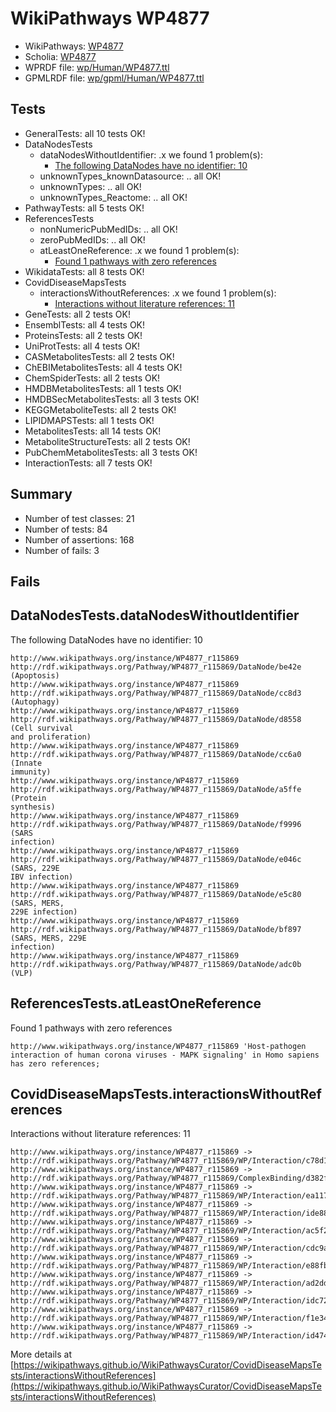 # WikiPathways WP4877

* WikiPathways: [WP4877](https://identifiers.org/wikipathways:WP4877)
* Scholia: [WP4877](https://scholia.toolforge.org/wikipathways/WP4877)
* WPRDF file: [wp/Human/WP4877.ttl](../wp/Human/WP4877.ttl)
* GPMLRDF file: [wp/gpml/Human/WP4877.ttl](../wp/gpml/Human/WP4877.ttl)

## Tests
* GeneralTests: all 10 tests OK!
* DataNodesTests
    * dataNodesWithoutIdentifier: .x we found 1 problem(s):
        * [The following DataNodes have no identifier: 10](#8792c490)
    * unknownTypes_knownDatasource: .. all OK!
    * unknownTypes: .. all OK!
    * unknownTypes_Reactome: .. all OK!
* PathwayTests: all 5 tests OK!
* ReferencesTests
    * nonNumericPubMedIDs: .. all OK!
    * zeroPubMedIDs: .. all OK!
    * atLeastOneReference: .x we found 1 problem(s):
        * [Found 1 pathways with zero references](#35eb778e)
* WikidataTests: all 8 tests OK!
* CovidDiseaseMapsTests
    * interactionsWithoutReferences: .x we found 1 problem(s):
        * [Interactions without literature references: 11](#9701cce2)
* GeneTests: all 2 tests OK!
* EnsemblTests: all 4 tests OK!
* ProteinsTests: all 2 tests OK!
* UniProtTests: all 4 tests OK!
* CASMetabolitesTests: all 2 tests OK!
* ChEBIMetabolitesTests: all 4 tests OK!
* ChemSpiderTests: all 2 tests OK!
* HMDBMetabolitesTests: all 1 tests OK!
* HMDBSecMetabolitesTests: all 3 tests OK!
* KEGGMetaboliteTests: all 2 tests OK!
* LIPIDMAPSTests: all 1 tests OK!
* MetabolitesTests: all 14 tests OK!
* MetaboliteStructureTests: all 2 tests OK!
* PubChemMetabolitesTests: all 3 tests OK!
* InteractionTests: all 7 tests OK!


## Summary

* Number of test classes: 21
* Number of tests: 84
* Number of assertions: 168
* Number of fails: 3

## Fails

<a name="8792c490" />

## DataNodesTests.dataNodesWithoutIdentifier

The following DataNodes have no identifier: 10
```
http://www.wikipathways.org/instance/WP4877_r115869 http://rdf.wikipathways.org/Pathway/WP4877_r115869/DataNode/be42e (Apoptosis)
http://www.wikipathways.org/instance/WP4877_r115869 http://rdf.wikipathways.org/Pathway/WP4877_r115869/DataNode/cc8d3 (Autophagy)
http://www.wikipathways.org/instance/WP4877_r115869 http://rdf.wikipathways.org/Pathway/WP4877_r115869/DataNode/d8558 (Cell survival 
and proliferation)
http://www.wikipathways.org/instance/WP4877_r115869 http://rdf.wikipathways.org/Pathway/WP4877_r115869/DataNode/cc6a0 (Innate
immunity)
http://www.wikipathways.org/instance/WP4877_r115869 http://rdf.wikipathways.org/Pathway/WP4877_r115869/DataNode/a5ffe (Protein
synthesis)
http://www.wikipathways.org/instance/WP4877_r115869 http://rdf.wikipathways.org/Pathway/WP4877_r115869/DataNode/f9996 (SARS
infection)
http://www.wikipathways.org/instance/WP4877_r115869 http://rdf.wikipathways.org/Pathway/WP4877_r115869/DataNode/e046c (SARS, 229E
IBV infection)
http://www.wikipathways.org/instance/WP4877_r115869 http://rdf.wikipathways.org/Pathway/WP4877_r115869/DataNode/e5c80 (SARS, MERS, 
229E infection)
http://www.wikipathways.org/instance/WP4877_r115869 http://rdf.wikipathways.org/Pathway/WP4877_r115869/DataNode/bf897 (SARS, MERS, 229E
infection)
http://www.wikipathways.org/instance/WP4877_r115869 http://rdf.wikipathways.org/Pathway/WP4877_r115869/DataNode/adc0b (VLP)
```

<a name="35eb778e" />

## ReferencesTests.atLeastOneReference

Found 1 pathways with zero references
```
http://www.wikipathways.org/instance/WP4877_r115869 'Host-pathogen interaction of human corona viruses - MAPK signaling' in Homo sapiens has zero references; 
```

<a name="9701cce2" />

## CovidDiseaseMapsTests.interactionsWithoutReferences

Interactions without literature references: 11
```
http://www.wikipathways.org/instance/WP4877_r115869 -> http://rdf.wikipathways.org/Pathway/WP4877_r115869/WP/Interaction/c78d1
http://www.wikipathways.org/instance/WP4877_r115869 -> http://rdf.wikipathways.org/Pathway/WP4877_r115869/ComplexBinding/d382f
http://www.wikipathways.org/instance/WP4877_r115869 -> http://rdf.wikipathways.org/Pathway/WP4877_r115869/WP/Interaction/ea117
http://www.wikipathways.org/instance/WP4877_r115869 -> http://rdf.wikipathways.org/Pathway/WP4877_r115869/WP/Interaction/ide8866e40
http://www.wikipathways.org/instance/WP4877_r115869 -> http://rdf.wikipathways.org/Pathway/WP4877_r115869/WP/Interaction/ac5f2
http://www.wikipathways.org/instance/WP4877_r115869 -> http://rdf.wikipathways.org/Pathway/WP4877_r115869/WP/Interaction/cdc9a
http://www.wikipathways.org/instance/WP4877_r115869 -> http://rdf.wikipathways.org/Pathway/WP4877_r115869/WP/Interaction/e88fb
http://www.wikipathways.org/instance/WP4877_r115869 -> http://rdf.wikipathways.org/Pathway/WP4877_r115869/WP/Interaction/ad2dd
http://www.wikipathways.org/instance/WP4877_r115869 -> http://rdf.wikipathways.org/Pathway/WP4877_r115869/WP/Interaction/idc72f872e
http://www.wikipathways.org/instance/WP4877_r115869 -> http://rdf.wikipathways.org/Pathway/WP4877_r115869/WP/Interaction/f1e34
http://www.wikipathways.org/instance/WP4877_r115869 -> http://rdf.wikipathways.org/Pathway/WP4877_r115869/WP/Interaction/id47483e2
```

More details at [https://wikipathways.github.io/WikiPathwaysCurator/CovidDiseaseMapsTests/interactionsWithoutReferences](https://wikipathways.github.io/WikiPathwaysCurator/CovidDiseaseMapsTests/interactionsWithoutReferences)


